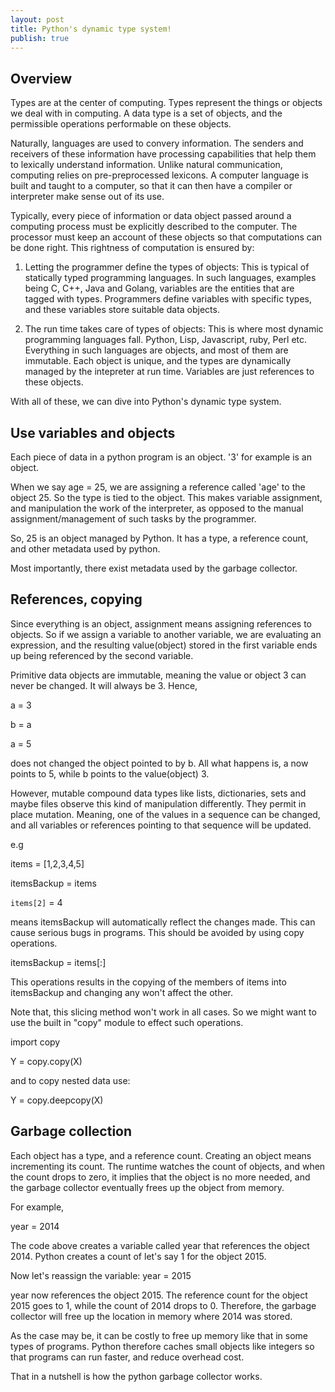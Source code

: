 ```yaml
---
layout: post
title: Python's dynamic type system!
publish: true
---
```


## Overview<a id="sec-1-1"></a>

Types are at the center of computing. Types represent the things or objects we
deal with in computing. A data type is a set of objects, and the permissible
operations performable on these objects.

Naturally, languages are used to convery information. The senders and receivers
of these information have processing capabilities that help them to lexically
understand information. Unlike natural communication, computing relies on
pre-preprocessed lexicons. A computer language is built and taught to a
computer, so that it can then have a compiler or interpreter make sense out of
its use.

Typically, every piece of information or data object passed around a computing
process must be explicitly described to the computer. The processor must keep
an account of these objects so that computations can be done right. This
rightness of computation is ensured by:

1.  Letting the programmer define the types of objects:
    This is typical of statically typed programming languages. In such
    languages, examples being C, C++, Java and Golang, variables are the
    entities that are tagged with types. Programmers define variables with
    specific types, and these variables store suitable data objects.

2.  The run time takes care of types of objects:
    This is where most dynamic programming languages fall. Python, Lisp,
    Javascript, ruby, Perl etc. Everything in such languages are objects, and
    most of them are immutable. Each object is unique, and the types are
    dynamically managed by the intepreter at run time. Variables are just
    references to these objects.

With all of these, we can dive into Python's dynamic type system.

## Use variables and objects<a id="sec-1-2"></a>

Each piece of data in a python program is an object. '3' for example is an
object.

When we say age = 25, we are assigning a reference called 'age' to the
object 25. So the type is tied to the object. This makes variable assignment,
and manipulation the work of the interpreter, as opposed to the manual
assignment/management of such tasks by the programmer.

So, 25 is an object managed by Python. It has a type, a reference count, and other
metadata used by python.

Most importantly, there exist metadata used by the garbage collector.

## References, copying<a id="sec-1-3"></a>

Since everything is an object, assignment means assigning references to
objects. So if we assign a variable to another variable, we are evaluating an
expression, and the resulting value(object) stored in the first variable ends
up being referenced by the second variable.

Primitive data objects are immutable, meaning the value or object 3 can never
be changed. It will always be 3. Hence,

a = 3

b = a

a = 5

does not changed the object pointed to by b. All what happens is, a now points
to 5, while b points to the value(object) 3.

However, mutable compound data types like lists, dictionaries, sets and maybe
files observe this kind of manipulation differently. They permit in place
mutation. Meaning, one of the values in a sequence can be changed, and all
variables or references pointing to that sequence will be updated.

e.g

items = [1,2,3,4,5]

itemsBackup = items

`items[2]` = 4

means itemsBackup will automatically reflect the changes made. This can cause
serious bugs in programs. This should be avoided by using copy operations.

itemsBackup = items[:]

This operations results in the copying of the members of items into
itemsBackup and changing any won't affect the other.

Note that, this slicing method won't work in all cases. So we might want to use
the built in "copy" module to effect such operations.

import copy

Y = copy.copy(X)

and to copy nested data use:

Y = copy.deepcopy(X)

## Garbage collection<a id="sec-1-4"></a>

Each object has a type, and a reference count. Creating an object means
 incrementing its count. The runtime watches the count of
objects, and when the count drops to zero, it implies that the object is no
more needed, and the garbage collector eventually frees up the object from
memory.

For example,

year = 2014

The code above creates a variable called year that references the
object 2014. Python creates a count of let's say 1 for the object 2015.

Now let's reassign the variable:
year = 2015

year now references the object 2015. The reference count for the object 2015 goes to 1,
while the count of 2014 drops to 0. Therefore, the garbage collector will free
up the location in memory where 2014 was stored.

As the case may be, it can be costly to free up memory like that in some types
of programs. Python therefore caches small objects like integers so that
programs can run faster, and reduce overhead cost.

That in a nutshell is how the python garbage collector works.
